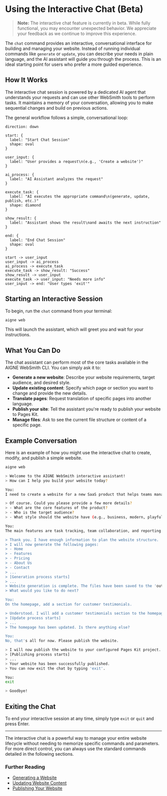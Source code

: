# Using the Interactive Chat (Beta)

> **Note:** The interactive chat feature is currently in beta. While fully functional, you may encounter unexpected behavior. We appreciate your feedback as we continue to improve this experience.

The `chat` command provides an interactive, conversational interface for building and managing your website. Instead of running individual commands like `generate` or `update`, you can describe your needs in plain language, and the AI assistant will guide you through the process. This is an ideal starting point for users who prefer a more guided experience.

## How It Works

The interactive chat session is powered by a dedicated AI agent that understands your requests and can use other WebSmith tools to perform tasks. It maintains a memory of your conversation, allowing you to make sequential changes and build on previous actions.

The general workflow follows a simple, conversational loop:

```d2
direction: down

start: {
  label: "Start Chat Session"
  shape: oval
}

user_input: {
  label: "User provides a request\n(e.g., 'Create a website')"
}

ai_process: {
  label: "AI Assistant analyzes the request"
}

execute_task: {
  label: "AI executes the appropriate command\n(generate, update, publish, etc.)"
  shape: diamond
}

show_result: {
  label: "Assistant shows the result\nand awaits the next instruction"
}

end: {
  label: "End Chat Session"
  shape: oval
}

start -> user_input
user_input -> ai_process
ai_process -> execute_task
execute_task -> show_result: "Success"
show_result -> user_input
execute_task -> user_input: "Needs more info"
user_input -> end: "User types 'exit'"
```

## Starting an Interactive Session

To begin, run the `chat` command from your terminal:

```bash
aigne web
```

This will launch the assistant, which will greet you and wait for your instructions.

## What You Can Do

The chat assistant can perform most of the core tasks available in the AIGNE WebSmith CLI. You can simply ask it to:

*   **Generate a new website**: Describe your website requirements, target audience, and desired style.
*   **Update existing content**: Specify which page or section you want to change and provide the new details.
*   **Translate pages**: Request translation of specific pages into another language.
*   **Publish your site**: Tell the assistant you're ready to publish your website to Pages Kit.
*   **Manage files**: Ask to see the current file structure or content of a specific page.

## Example Conversation

Here is an example of how you might use the interactive chat to create, modify, and publish a simple website.

```bash Command Line icon=lucide:terminal
aigne web

> Welcome to the AIGNE WebSmith interactive assistant!
> How can I help you build your website today?

You:
I need to create a website for a new SaaS product that helps teams manage their projects.

> Of course. Could you please provide a few more details?
> - What are the core features of the product?
> - Who is the target audience?
> - What style should the website have (e.g., business, modern, playful)?

You:
The main features are task tracking, team collaboration, and reporting. The target audience is small to medium-sized business owners. Let's go with a modern business style.

> Thank you. I have enough information to plan the website structure.
> I will now generate the following pages:
> - Home
> - Features
> - Pricing
> - About Us
> - Contact
> ...
> [Generation process starts]
> ...
> Website generation is complete. The files have been saved to the 'output' directory.
> What would you like to do next?

You:
On the homepage, add a section for customer testimonials.

> Understood. I will add a customer testimonials section to the homepage.
> [Update process starts]
> ...
> The homepage has been updated. Is there anything else?

You:
No, that's all for now. Please publish the website.

> I will now publish the website to your configured Pages Kit project.
> [Publishing process starts]
> ...
> Your website has been successfully published.
> You can now exit the chat by typing 'exit'.

You:
exit

> Goodbye!
```

## Exiting the Chat

To end your interactive session at any time, simply type `exit` or `quit` and press Enter.

---

The interactive chat is a powerful way to manage your entire website lifecycle without needing to memorize specific commands and parameters. For more direct control, you can always use the standard commands detailed in the following sections.

### Further Reading

*   [Generating a Website](./core-tasks-generating-a-website.md)
*   [Updating Website Content](./core-tasks-updating-website-content.md)
*   [Publishing Your Website](./core-tasks-publishing-your-website.md)